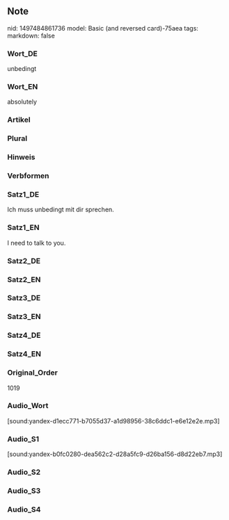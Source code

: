 ## Note
nid: 1497484861736
model: Basic (and reversed card)-75aea
tags: 
markdown: false

### Wort_DE
unbedingt

### Wort_EN
absolutely

### Artikel


### Plural


### Hinweis


### Verbformen


### Satz1_DE
Ich muss unbedingt mit dir sprechen.

### Satz1_EN
I need to talk to you.

### Satz2_DE


### Satz2_EN


### Satz3_DE


### Satz3_EN


### Satz4_DE


### Satz4_EN


### Original_Order
1019

### Audio_Wort
[sound:yandex-d1ecc771-b7055d37-a1d98956-38c6ddc1-e6e12e2e.mp3]

### Audio_S1
[sound:yandex-b0fc0280-dea562c2-d28a5fc9-d26ba156-d8d22eb7.mp3]

### Audio_S2


### Audio_S3


### Audio_S4

